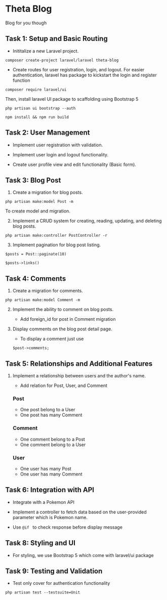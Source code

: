 # Theta Blog
Blog for you though

## Task 1: Setup and Basic Routing
- Inititalize a new Laravel project.

```
composer create-project laravel/laravel theta-blog
```

- Create routes for user registration, login, and logout.
For easier authentication, laravel has package to kickstart the login and register function
```
composer require laravel/ui
```

Then, install laravel UI package to scaffolding using Bootstrap 5

```
php artisan ui bootstrap --auth

npm install && npm run build
```
## Task 2: User Management
- Implement user registration with validation.

- Implement user login and logout functionality.

- Create user profile view and edit functionality (Basic form).

## Task 3: Blog Post
1.  Create a migration for blog posts.
```
php artisan make:model Post -m
```
To create model and migration.

2. Implement a CRUD system for creating, reading, updating, and deleting blog posts.
```
php artisan make:controller PostController -r
```

3. Implement pagination for blog post listing.
```
$posts = Post::paginate(10)

$posts->links()
```

## Task 4: Comments
1. Create a migration for comments.
```
php artisan make:model Comment -m
```

2. Implement the ability to comment on blog posts.
    - Add foreign_id for post in Comment migration

3. Display comments on the blog post detail page.
    - To display a comment just use
    ```
    $post->comments;
    ```

## Task 5: Relationships and Additional Features
1. Implement a relationship between users and the author's name.
    - Add relation for Post, User, and Comment
    
    ### Post
    - One post belong to a User
    - One post has many Comment

    ### Comment
    - One comment belong to a Post
    - One comment belong to a User

    ### User
    - One user has many Post
    - One user has many Comment


## Task 6: Integration with API
- Integrate with a Pokemon API

- Implement a controller to fetch data based on the user-provided parameter which is Pokemon name.
- Use `@if ` to check response before display message

## Task 8: Styling and UI
- For styling, we use Bootstrap 5 which come with laravel/ui package

## Task 9: Testing and Validation
- Test only cover for authentication functionality
```
php artisan test --testsuite=Unit
```
